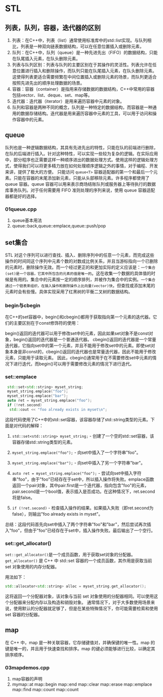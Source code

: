 # STL

## 列表，队列，容器，迭代器的区别

1. 列表：在C++中，列表（list）通常使用标准库中的std::list实现。与队列相比，列表是一种双向链表数据结构，可以在任意位置插入或删除元素，
2. 队列：在C++中，队列（queue）是一种先进先出（FIFO）的数据结构，只能在队尾插入元素，在队头删除元素。
3. 列表与队列区别：列表与队列的主要区别在于其操作的灵活性。列表允许在任意位置进行插入和删除操作，而队列只能在队尾插入元素，在队头删除元素。这使得列表更适合需要频繁在中间位置插入或删除元素的场景，而队列更适合按照先进先出的顺序处理数据的场景。
4. 容器：容器（container）是指用来存储数据的数据结构，C++中常用的容器包括vector、list、deque、set、map等。
5. 迭代器：迭代器（iterator）是用来遍历容器中元素的对象。
6. 队列和容器是两种不同的概念，队列是一种特定的数据结构，而容器是一种通用的数据存储结构。迭代器是用来遍历容器中元素的工具，可以用于访问和操作容器中的元素。

## queue

队列也是一种逻辑数据结构，其具有先进先出的特性，只能在队的前端进行删除， 在队的后端进行插入。针对这种特性，可以实现一些较为复杂的逻辑。在实际应用中，部分程序也正需要这样一种顺序进出的数据处理方式。使用这样的逻辑处理方式，使得我们可以将更多精力放在如何处理顺序逻辑之外的事情，对于编程、开发来讲，提供了极大的方便。
只能访问 `queue<T>` 容器适配器的第一个和最后一个元素。只能在容器的末尾添加新元素，只能从头部移除元素。许多程序都使用了 queue 容器。queue 容器可以用来表示商场结账队列或服务器上等待执行的数据库事务队列。对于任何需要用 FIFO 准则处理的序列来说，使用 queue 容器适配器都是好的选择。

### 01queue.cpp

1. queue基本用法
2. queue::back,queue::emplace,queue::push/pop

## set集合

STL 对这个序列可以进行查找、插入、删除序列中的任意一个元素，而完成这些操作的时间同这个序列中元素个数的对数成比例关系，并且当游标指向一个已删除的元素时，删除操作无效。而一个经过更正的和更加实际的定义应该是：`一个集合(set)是一个容器，它其中所包含的元素的值是唯一的`。这在收集一个数据的具体值的时候是有用的。集合中的元素按一定的顺序排列，并被作为集合中的实例。`一个集合通过一个链表来组织，在插入操作和删除操作上比向量(vector)快`，但查找或添加末尾的元素时会有些慢。具体实现采用了红黑树的平衡二叉树的数据结构。

### begin与cbegin

在C++的set容器中，begin()和cbegin()都用于获取指向第一个元素的迭代器。它们的主要区别在于const修饰符的使用：

begin()返回的迭代器可以用于修改set中的元素，因此如果set对象不是const对象，begin()返回的迭代器是一个普通迭代器。
cbegin()返回的迭代器是一个常量迭代器，它指向set中的第一个元素，并且不能用于修改set中的元素。即使set对象本身是非const的，cbegin()返回的迭代器也是常量迭代器，因此不能用于修改元素，只能用于读取元素。
因此，cbegin()通常用于在不需要修改set中元素的情况下进行迭代，而begin()可以用于需要修改元素的情况下进行迭代。

### set::emplace

```cpp
 std::set<std::string> myset_string;
 myset_string.emplace("foo");
 myset_string.emplace("bar");
 auto ret = myset_string.emplace("foo");
 if (!ret.second)
  std::cout << "foo already exists in myset\n";
```

这段代码使用了C++中的std::set容器，该容器存储了std::string类型的元素。下面是对代码的解释：

1. `std::set<std::string> myset_string;` - 创建了一个空的std::set容器，该容器存储std::string类型的元素。

2. `myset_string.emplace("foo");` - 向set中插入了一个字符串"foo"。

3. `myset_string.emplace("bar");` - 向set中插入了另一个字符串"bar"。

4. `auto ret = myset_string.emplace("foo");` - 尝试向set中插入字符串"foo"，由于"foo"已经存在于set中，所以插入操作将失败。emplace函数返回一个pair对象，其中pair.first是一个迭代器，指向包含"foo"的元素，pair.second是一个bool值，表示插入是否成功。在这种情况下，ret.second将是false。

5. `if (!ret.second)` - 检查插入操作的结果。如果插入失败（即ret.second为false），则输出"foo already exists in myset"。

总结：这段代码首先向set中插入了两个字符串"foo"和"bar"，然后尝试再次插入"foo"，但由于"foo"已经存在于set中，插入操作失败。最后输出了一个空行。

### set::get_allocator()

`set::get_allocator()`是一个成员函数，用于获取set对象的分配器。
`get_allocator()` 是 C++ 中 std::set 容器的一个成员函数，其作用是获取当前 set 对象使用的内存分配器。

用法如下：

```cpp
std::allocator<std::string> alloc = myset_string.get_allocator();
```

这将返回一个分配器对象，该对象与当前 set 对象使用的分配器相同。可以使用这个分配器来分配内存以及构造和销毁对象。
通常情况下，对于大多数使用场景来说，使用默认的分配器就足够了，但是在某些特殊情况下，你可能需要检索和使用 set 容器的分配器。

## map

在 C++ 中，map 是一种关联容器，它存储键值对，并确保键的唯一性。map 的键是唯一的，并且用于快速查找和排序。map 的键必须能够进行比较，以确定其排序顺序。

### 03mapdemos.cpp

1. map容器的声明
2. mymap::at map::begin map::end map::clear map::erase map::emplace map::find map::count map::count
